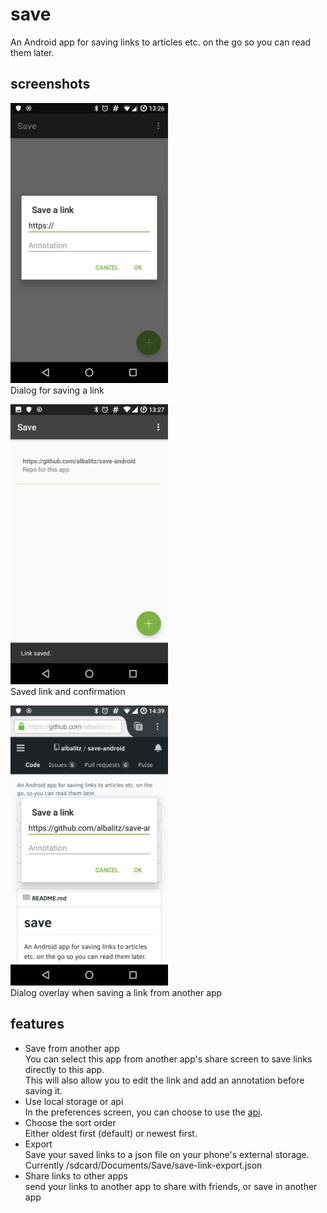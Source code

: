 # save
An Android app for saving links to articles etc. on the go so you can read them later.

## screenshots
<img src="screenshots/add_dialog.jpg" width="50%"></a>  
Dialog for saving a link

<img src="screenshots/link_saved.jpg" width="50%"></a>  
Saved link and confirmation

<img src="screenshots/share_overlay.jpg" width="50%"></a>  
Dialog overlay when saving a link from another app

## features
- Save from another app  
  You can select this app from another app's share screen to save links directly to this app.  
  This will also allow you to edit the link and add an annotation before saving it.
- Use local storage or api  
  In the preferences screen, you can choose to use the [api](https://github.com/albalitz/save-api).
- Choose the sort order  
  Either oldest first (default) or newest first.
- Export  
  Save your saved links to a json file on your phone's external storage.  
  Currently /sdcard/Documents/Save/save-link-export.json
- Share links to other apps  
  send your links to another app to share with friends, or save in another app
